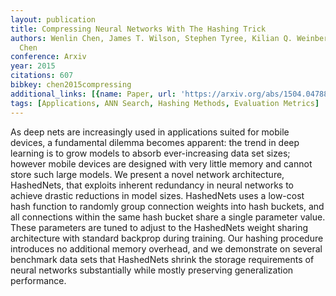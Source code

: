 ```yaml
---
layout: publication
title: Compressing Neural Networks With The Hashing Trick
authors: Wenlin Chen, James T. Wilson, Stephen Tyree, Kilian Q. Weinberger, Yixin
  Chen
conference: Arxiv
year: 2015
citations: 607
bibkey: chen2015compressing
additional_links: [{name: Paper, url: 'https://arxiv.org/abs/1504.04788'}]
tags: [Applications, ANN Search, Hashing Methods, Evaluation Metrics]
---
```

As deep nets are increasingly used in applications suited for mobile devices,
a fundamental dilemma becomes apparent: the trend in deep learning is to grow
models to absorb ever-increasing data set sizes; however mobile devices are
designed with very little memory and cannot store such large models. We present
a novel network architecture, HashedNets, that exploits inherent redundancy in
neural networks to achieve drastic reductions in model sizes. HashedNets uses a
low-cost hash function to randomly group connection weights into hash buckets,
and all connections within the same hash bucket share a single parameter value.
These parameters are tuned to adjust to the HashedNets weight sharing
architecture with standard backprop during training. Our hashing procedure
introduces no additional memory overhead, and we demonstrate on several
benchmark data sets that HashedNets shrink the storage requirements of neural
networks substantially while mostly preserving generalization performance.